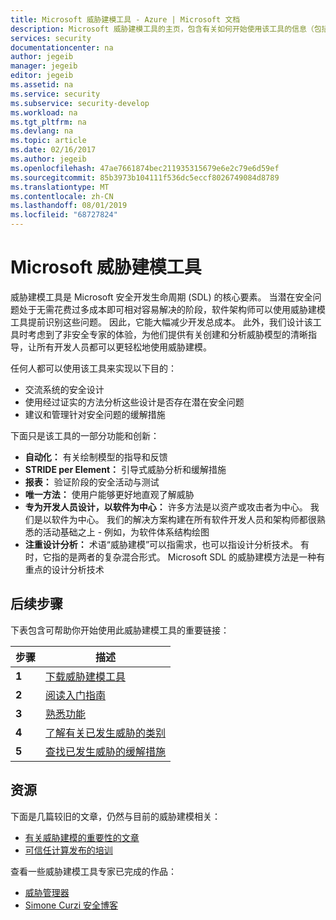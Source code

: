 ```yaml
---
title: Microsoft 威胁建模工具 - Azure | Microsoft 文档
description: Microsoft 威胁建模工具的主页，包含有关如何开始使用该工具的信息（包括威胁建模过程）
services: security
documentationcenter: na
author: jegeib
manager: jegeib
editor: jegeib
ms.assetid: na
ms.service: security
ms.subservice: security-develop
ms.workload: na
ms.tgt_pltfrm: na
ms.devlang: na
ms.topic: article
ms.date: 02/16/2017
ms.author: jegeib
ms.openlocfilehash: 47ae7661874bec211935315679e6e2c79e6d59ef
ms.sourcegitcommit: 85b3973b104111f536dc5eccf8026749084d8789
ms.translationtype: MT
ms.contentlocale: zh-CN
ms.lasthandoff: 08/01/2019
ms.locfileid: "68727824"
---
```

# <a name="microsoft-threat-modeling-tool"></a>Microsoft 威胁建模工具

威胁建模工具是 Microsoft 安全开发生命周期 (SDL) 的核心要素。 当潜在安全问题处于无需花费过多成本即可相对容易解决的阶段，软件架构师可以使用威胁建模工具提前识别这些问题。 因此，它能大幅减少开发总成本。 此外，我们设计该工具时考虑到了非安全专家的体验，为他们提供有关创建和分析威胁模型的清晰指导，让所有开发人员都可以更轻松地使用威胁建模。 

任何人都可以使用该工具来实现以下目的：

* 交流系统的安全设计
* 使用经过证实的方法分析这些设计是否存在潜在安全问题
* 建议和管理针对安全问题的缓解措施

下面只是该工具的一部分功能和创新：

* **自动化：** 有关绘制模型的指导和反馈
* **STRIDE per Element：** 引导式威胁分析和缓解措施
* **报表：** 验证阶段的安全活动与测试
* **唯一方法：** 使用户能够更好地直观了解威胁
* **专为开发人员设计，以软件为中心：** 许多方法是以资产或攻击者为中心。 我们是以软件为中心。 我们的解决方案构建在所有软件开发人员和架构师都很熟悉的活动基础之上 - 例如，为软件体系结构绘图
* **注重设计分析：** 术语“威胁建模”可以指需求，也可以指设计分析技术。 有时，它指的是两者的复杂混合形式。 Microsoft SDL 的威胁建模方法是一种有重点的设计分析技术

## <a name="next-steps"></a>后续步骤

下表包含可帮助你开始使用此威胁建模工具的重要链接：

| 步骤  | 描述                                                                                   |
| ----- | --------------------------------------------------------------------------------------------- |
| **1** | [下载威胁建模工具](https://aka.ms/threatmodelingtool)                                |
| **2** | [阅读入门指南](threat-modeling-tool-getting-started.md)    |
| **3** | [熟悉功能](threat-modeling-tool-feature-overview.md)   |
| **4** | [了解有关已发生威胁的类别](threat-modeling-tool-threats.md)   |
| **5** | [查找已发生威胁的缓解措施](threat-modeling-tool-mitigations.md) |

## <a name="resources"></a>资源

下面是几篇较旧的文章，仍然与目前的威胁建模相关：

* [有关威胁建模的重要性的文章](https://msdn.microsoft.com/magazine/dd347831.aspx)
* [可信任计算发布的培训](https://www.microsoft.com/download/details.aspx?id=16420)

查看一些威胁建模工具专家已完成的作品：

* [威胁管理器](https://simoneonsecurity.com/threatsmanagersetup-v1-5-10/)
* [Simone Curzi 安全博客](https://simoneonsecurity.com/)

